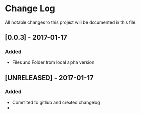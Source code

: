 # Change Log
All notable changes to this project will be documented in this file.

## [0.0.3] - 2017-01-17
### Added
- Files and Folder from local alpha version

## [UNRELEASED] - 2017-01-17
### Added
- Commited to github and created changelog
- 